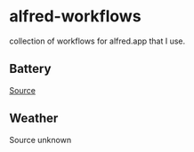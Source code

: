alfred-workflows
================

collection of workflows for alfred.app that I use.

## Battery

[Source](http://www.alfredforum.com/topic/1211-battery-view-summary-stats-about-your-laptop-battery/?p=5785)

## Weather

Source unknown
